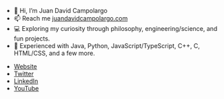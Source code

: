 - 👋 Hi, I’m Juan David Campolargo
- 📫 Reach me [juandavidcampolargo.com](juandavidcampolargo.com)
- 💻 Exploring my curiosity through philosophy, engineering/science, and fun projects.
- 🏁 Experienced with Java, Python, JavaScript/TypeScript, C++, C, HTML/CSS, and a few more.


* [Website](https://juandavidcampolargo.com/contact)
* [Twitter](https://twitter.com/jdcampolargo)
* [LinkedIn](https://linkedin.com/in/jdcampolargo)
* [YouTube](https://www.youtube.com/channel/UCU87CN_FxGC1q3hzWM0CCDA/featured)

<!---
jdcampolargo/jdcampolargo is a ✨ special ✨ repository because its `README.md` (this file) appears on your GitHub profile.
You can click the Preview link to take a look at your changes.
--->
